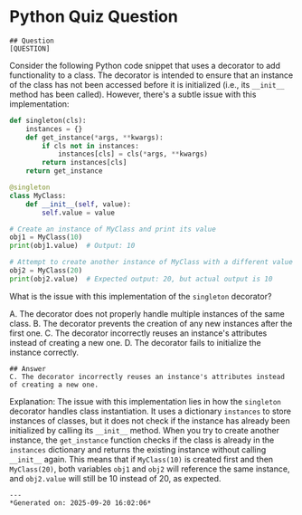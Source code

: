 # Python Quiz Question
    
    ## Question
    [QUESTION]  
Consider the following Python code snippet that uses a decorator to add functionality to a class. The decorator is intended to ensure that an instance of the class has not been accessed before it is initialized (i.e., its `__init__` method has been called). However, there's a subtle issue with this implementation:

```python
def singleton(cls):
    instances = {}
    def get_instance(*args, **kwargs):
        if cls not in instances:
            instances[cls] = cls(*args, **kwargs)
        return instances[cls]
    return get_instance

@singleton
class MyClass:
    def __init__(self, value):
        self.value = value

# Create an instance of MyClass and print its value
obj1 = MyClass(10)
print(obj1.value)  # Output: 10

# Attempt to create another instance of MyClass with a different value
obj2 = MyClass(20)
print(obj2.value)  # Expected output: 20, but actual output is 10
```

What is the issue with this implementation of the `singleton` decorator?

A. The decorator does not properly handle multiple instances of the same class.
B. The decorator prevents the creation of any new instances after the first one.
C. The decorator incorrectly reuses an instance's attributes instead of creating a new one.
D. The decorator fails to initialize the instance correctly.
    
    ## Answer
    C. The decorator incorrectly reuses an instance's attributes instead of creating a new one.

Explanation: The issue with this implementation lies in how the `singleton` decorator handles class instantiation. It uses a dictionary `instances` to store instances of classes, but it does not check if the instance has already been initialized by calling its `__init__` method. When you try to create another instance, the `get_instance` function checks if the class is already in the `instances` dictionary and returns the existing instance without calling `__init__` again. This means that if `MyClass(10)` is created first and then `MyClass(20)`, both variables `obj1` and `obj2` will reference the same instance, and `obj2.value` will still be 10 instead of 20, as expected.
    
    ---
    *Generated on: 2025-09-20 16:02:06*
    